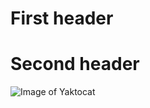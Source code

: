 # First header

# Second header

![Image of Yaktocat](https://octodex.github.com/images/yaktocat.png)
